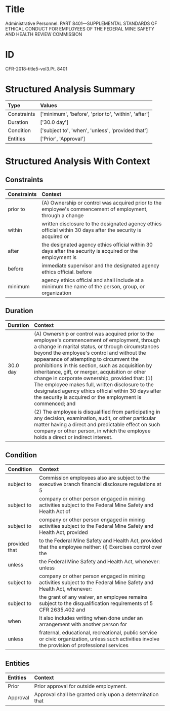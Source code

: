 # Title

 Administrative Personnel. PART 8401—SUPPLEMENTAL STANDARDS OF ETHICAL CONDUCT FOR EMPLOYEES OF THE FEDERAL MINE SAFETY AND HEALTH REVIEW COMMISSION


# ID

 CFR-2018-title5-vol3.Pt. 8401


# Structured Analysis Summary

| Type        | Values                                               |
|:------------|:-----------------------------------------------------|
| Constraints | ['minimum', 'before', 'prior to', 'within', 'after'] |
| Duration    | ['30.0 day']                                         |
| Condition   | ['subject to', 'when', 'unless', 'provided that']    |
| Entities    | ['Prior', 'Approval']                                |


# Structured Analysis With Context

 


## Constraints

| Constraints   | Context                                                                                                      |
|:--------------|:-------------------------------------------------------------------------------------------------------------|
| prior to      | (A) Ownership or control was acquired  prior to the employee's commencement of employment, through a change  |
| within        | written disclosure to the designated agency ethics official within 30 days after the security is acquired or |
| after         | the designated agency ethics official within 30 days after the security is acquired or the employment is     |
| before        | immediate supervisor and the designated agency ethics official. before                                       |
| minimum       | agency ethics official and shall include at a minimum the name of the person, group, or organization         |


## Duration

| Duration   | Context                                                                                                                                                                                                                                                                                                                                                                                                                                                                                                                                                                          |
|:-----------|:---------------------------------------------------------------------------------------------------------------------------------------------------------------------------------------------------------------------------------------------------------------------------------------------------------------------------------------------------------------------------------------------------------------------------------------------------------------------------------------------------------------------------------------------------------------------------------|
| 30.0 day   | (A) Ownership or control was acquired prior to the employee's commencement of employment, through a change in marital status, or through circumstances beyond the employee's control and without the appearance of attempting to circumvent the prohibitions in this section, such as acquisition by inheritance, gift, or merger, acquisition or other change in corporate ownership, provided that: (1) The employee makes full, written disclosure to the designated agency ethics official within 30 days after the security is acquired or the employment is commenced; and |
|            |           (2) The employee is disqualified from participating in any decision, examination, audit, or other particular matter having a direct and predictable effect on such company or other person, in which the employee holds a direct or indirect interest.                                                                                                                                                                                                                                                                                                                 |


## Condition

| Condition     | Context                                                                                                                                           |
|:--------------|:--------------------------------------------------------------------------------------------------------------------------------------------------|
| subject to    | Commission employees also are  subject to the executive branch financial disclosure regulations at 5                                              |
| subject to    | company or other person engaged in mining activities subject to the Federal Mine Safety and Health Act of                                         |
| subject to    | company or other person engaged in mining activities subject to the Federal Mine Safety and Health Act, provided                                  |
| provided that | to the Federal Mine Safety and Health Act, provided that the employee neither: (i) Exercises control over the                                     |
| unless        | the Federal Mine Safety and Health Act, whenever: unless                                                                                          |
| subject to    | company or other person engaged in mining activities subject to  the Federal Mine Safety and Health Act, whenever:                                |
| subject to    | the grant of any waiver, an employee remains subject to the disqualification requirements of 5 CFR 2635.402 and                                   |
| when          | It also includes writing  when done under an arrangement with another person for                                                                  |
| unless        | fraternal, educational, recreational, public service or civic organization, unless such activities involve the provision of professional services |


## Entities

| Entities   | Context                                                  |
|:-----------|:---------------------------------------------------------|
| Prior      | Prior  approval for outside employment.                  |
| Approval   | Approval shall be granted only upon a determination that |


